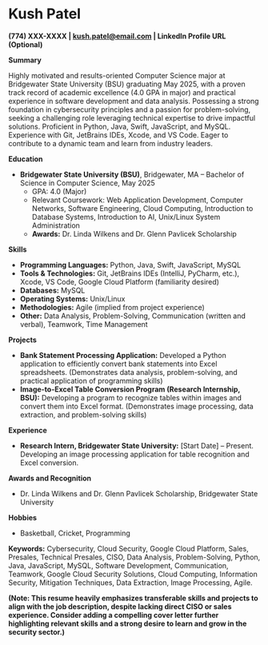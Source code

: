 # Kush Patel

**(774) XXX-XXXX | kush.patel@email.com | LinkedIn Profile URL (Optional)**

**Summary**

Highly motivated and results-oriented Computer Science major at Bridgewater State University (BSU) graduating May 2025, with a proven track record of academic excellence (4.0 GPA in major) and practical experience in software development and data analysis.  Possessing a strong foundation in cybersecurity principles and a passion for problem-solving, seeking a challenging role leveraging technical expertise to drive impactful solutions.  Proficient in Python, Java, Swift, JavaScript, and MySQL.  Experience with Git, JetBrains IDEs, Xcode, and VS Code.  Eager to contribute to a dynamic team and learn from industry leaders.


**Education**

* **Bridgewater State University (BSU)**, Bridgewater, MA – Bachelor of Science in Computer Science, May 2025
    * GPA: 4.0 (Major)
    * Relevant Coursework: Web Application Development, Computer Networks, Software Engineering, Cloud Computing, Introduction to Database Systems, Introduction to AI, Unix/Linux System Administration
    * **Awards:** Dr. Linda Wilkens and Dr. Glenn Pavlicek Scholarship


**Skills**

* **Programming Languages:** Python, Java, Swift, JavaScript, MySQL
* **Tools & Technologies:** Git, JetBrains IDEs (IntelliJ, PyCharm, etc.), Xcode, VS Code,  Google Cloud Platform (familiarity desired)
* **Databases:** MySQL
* **Operating Systems:** Unix/Linux
* **Methodologies:** Agile (implied from project experience)
* **Other:** Data Analysis, Problem-Solving,  Communication (written and verbal), Teamwork,  Time Management


**Projects**

* **Bank Statement Processing Application:** Developed a Python application to efficiently convert bank statements into Excel spreadsheets.  (Demonstrates data analysis, problem-solving, and practical application of programming skills)
* **Image-to-Excel Table Conversion Program (Research Internship, BSU):**  Developing a program to recognize tables within images and convert them into Excel format. (Demonstrates image processing, data extraction, and problem-solving skills)


**Experience**

* **Research Intern, Bridgewater State University:**  [Start Date] – Present.  Developing an image processing application for table recognition and Excel conversion.


**Awards and Recognition**

* Dr. Linda Wilkens and Dr. Glenn Pavlicek Scholarship, Bridgewater State University


**Hobbies**

* Basketball, Cricket, Programming


**Keywords:**  Cybersecurity, Cloud Security, Google Cloud Platform, Sales, Presales,  Technical Presales, CISO,  Data Analysis, Problem-Solving, Python, Java, JavaScript, MySQL,  Software Development,  Communication, Teamwork,  Google Cloud Security Solutions,  Cloud Computing,  Information Security,  Mitigation Techniques,  Data Extraction, Image Processing,  Agile.


**(Note:  This resume heavily emphasizes transferable skills and projects to align with the job description, despite lacking direct CISO or sales experience.  Consider adding a compelling cover letter further highlighting relevant skills and a strong desire to learn and grow in the security sector.)**
